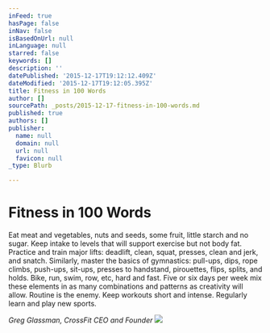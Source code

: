 ```yaml
---
inFeed: true
hasPage: false
inNav: false
isBasedOnUrl: null
inLanguage: null
starred: false
keywords: []
description: ''
datePublished: '2015-12-17T19:12:12.409Z'
dateModified: '2015-12-17T19:12:05.395Z'
title: Fitness in 100 Words
author: []
sourcePath: _posts/2015-12-17-fitness-in-100-words.md
published: true
authors: []
publisher:
  name: null
  domain: null
  url: null
  favicon: null
_type: Blurb

---
```

# Fitness in 100 Words

Eat meat and vegetables, nuts and seeds, some fruit, little starch and no sugar. Keep intake to levels that will
support exercise but not body fat. Practice and train major lifts: deadlift, clean, squat, presses, clean and
jerk, and snatch. Similarly, master the basics of gymnastics: pull-ups, dips, rope climbs, push-ups, sit-ups,
presses to handstand, pirouettes, flips, splits, and holds. Bike, run, swim, row, etc, hard and fast. Five or six
days per week mix these elements in as many combinations and patterns as creativity will allow. Routine is the
enemy. Keep workouts short and intense. Regularly learn and play new sports.

_Greg Glassman, CrossFit CEO and Founder_
![](https://the-grid-user-content.s3-us-west-2.amazonaws.com/a1890166-4824-421f-bbca-d560639a4f76.jpg)